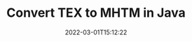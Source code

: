 ---
############################# Static ############################
layout: "auto-gen-conversion"
date: 2022-03-01T15:12:22
draft: false
otherformats: bmp dcm emf emz epub gif ico jp2 jpeg jpg pdf png psb psd svg svgz tex tga tif tiff webp wmf wmz xps
breadcrumb: TEX to MHTM in Java

############################# Head ############################
head_title: "TEX to MHTM Converter in Java"
head_description: "Convert TEX to MHTM in Java using a few lines of code. Use the GroupDocs Document Conversion API to convert over 160 file formats."

############################# Header ############################
title: "Convert TEX to MHTM in Java"
description: "TEX to MHTM conversion with a few lines of Java code"
bg_image: "https://cms.admin.containerize.com/templates/aspose/App_Themes/V3/images/bg/header1.png"
bg_overlay: false
button:
    enable: true

############################# SubMenu ############################
submenu:
    enable: true

    left:
        img_alt: "GroupDocs.Conversion for Java"
        image: "https://cms.admin.containerize.com/templates/groupdocs/images/product-logos/90x90-noborder/groupdocs-conversion-java.png"
        product: "GroupDocs.Conversion"
        platform: "Java"



############################# About ############################
about:
    enable: true
    title: "About GroupDocs.Conversion for Java API"
    content: |
        [GroupDocs.Conversion for Java](https://products.groupdocs.com/conversion/java/) can be used to convert Microsoft Word, Excel, PowerPoint, PDF, Visio and other formats. GroupDocs.Conversion is a standalone API that is suitable for back-end and internal systems where high performance is required. It does not depend on any software such as Microsoft or Open Office.
    

overview:
    enable: true
    content: |
        Convert your TEX files to MHTM in Java easily. You can use just a couple of Java code lines in any platform of your choice like - Windows, Linux, macOS.
        You can try TEX to MHTM conversion for free and evaluate conversion results quality.  Along with simple file conversion scenarios you can try more advanced options for loading source TEX file and for saving output MHTM result. 
        
        For example, for the source TEX file you may use the following load options:

        * auto-detect file format;
        * specify password for protected files (if file format supports it);
        * replace missing fonts to preserve document appearance.
        
        There are also advanced convert options for the MHTM file:

        * convert specific document page or page range;
        * add a watermark to the converted MHTM file and many more.

        Once conversion is completed you can save your MHTM file to the local file path or any third-party storage like FTP, Amazon S3, Google Drive, Dropbox etc. Please note - to convert TEX to MHTM there is no need for any additional software installed - like MS Office, Open Office, Adobe Acrobat Reader etc.


############################# Steps ############################
steps:
    enable: true
    title_left: "Steps to convert TEX to MHTM in Java"
    content_left: |
        [GroupDocs.Conversion for Java](https://products.groupdocs.com/conversion/java/) makes it easy for developers to convert a TEX file to MHTM with a few lines of code.
        
        * Create an instance of the Converter class and provide the file TEX with the full path
        * Create and set ConvertOptions for MHTM type.
        * Call the Converter.Convert method and pass the full path and format (MHTM) as a parameter

    title_right: "System Requirements"
    content_right: |
        Basic conversion with GroupDocs.Conversion for Java can be done in just a few simple steps. Our APIs are supported on all major platforms and operating systems. Before executing the code below, make sure you have the following prerequisites installed on your system.

        * Operating systems: Microsoft Windows, Linux, MacOS
        * Development environments: NetBeans, Intellij IDEA, Eclipse, etc.
        * Java runtime: J2SE 6.0 and above
        * Get the latest GroupDocs.Conversion for Java from [Maven](https://repository.groupdocs.com/webapp/#/artifacts/browse/tree/General/repo/com/groupdocs/groupdocs-conversion)
         
    code: |
        ```java    
        // Load source file TEX for conversion
        Converter converter = new Converter("input.tex");
        // Prepare conversion options for target format MHTM
        ConvertOptions convertOptions = new FileType().fromExtension("mhtm").getConvertOptions();
        // Convert to MHTM format
        converter.convert("output.mhtm", convertOptions);
        ```

demos:
    enable: true
    title: "TEX to MHTM Live Demo"
    content: |
       Convert TEX to MHTM now by visiting the [GroupDocs.Conversion App](https://products.groupdocs.app/conversion/family) website. Online demo has the following advantages
          

more_formats:
    enable: true
    title: "Other supported TEX conversions in Java"
    content: "You can also convert TEX to many other file formats. Please see the list below."
       
       
back_to_top:
    enable: true
---